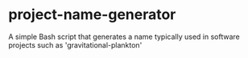 # project-name-generator
A simple Bash script that generates a name typically used in software projects such as 'gravitational-plankton'
